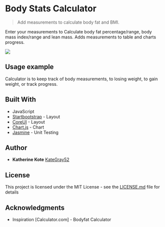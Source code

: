 # Body Stats Calculator
> Add measurements to calculate body fat and BMI.


Enter your measurements to Calculate body fat percentage/range, body mass index/range and lean mass.
Adds measurements to table and charts progress.


![](header.png)


## Usage example

Calculator is to keep track of body measurements, to losing weight, to gain weight, or track progress.



## Built With

* JavaScript
* [Startbootstrap](https://startbootstrap.com/template-overviews/sb-admin-2/) - Layout
* [CoreUI](https://coreui.io/) - Layout
* [Chart.js](http://www.chartjs.org/) - Chart
* [Jasmine](https://jasmine.github.io/) - Unit Testing





## Author

* **Katherine Kote**  [KateGray52](https://github.com/KateGray52)

## License

This project is licensed under the MIT License - see the [LICENSE.md](LICENSE.md) file for details


## Acknowledgments

* Inspiration [Calculator.com] - Bodyfat Calculator
